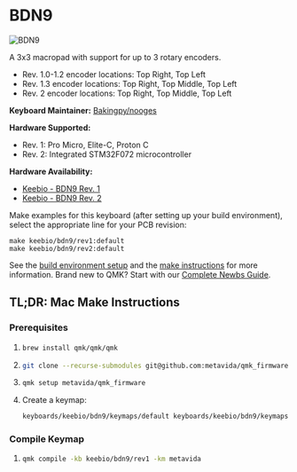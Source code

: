 # BDN9

![BDN9](https://cdn.shopify.com/s/files/1/1851/5125/products/image_bd8d9423-950e-4aad-bea5-665d896f879a_530x@2x.jpg?v=1547909493)

A 3x3 macropad with support for up to 3 rotary encoders.


* Rev. 1.0-1.2 encoder locations: Top Right, Top Left
* Rev. 1.3 encoder locations: Top Right, Top Middle, Top Left
* Rev. 2 encoder locations: Top Right, Top Middle, Top Left


**Keyboard Maintainer:** [Bakingpy/nooges](https://github.com/nooges)

**Hardware Supported:**
* Rev. 1: Pro Micro, Elite-C, Proton C
* Rev. 2: Integrated STM32F072 microcontroller

**Hardware Availability:**
* [Keebio - BDN9 Rev. 1](https://keeb.io/products/bdn9-3x3-9-key-macropad-rotary-encoder-support)
* [Keebio - BDN9 Rev. 2](https://keeb.io/products/bdn9-rev-2-3x3-9-key-macropad-rotary-encoder-and-rgb)

Make examples for this keyboard (after setting up your build environment), select the appropriate line for your PCB revision:

    make keebio/bdn9/rev1:default
    make keebio/bdn9/rev2:default

See the [build environment setup](https://docs.qmk.fm/#/getting_started_build_tools) and the [make instructions](https://docs.qmk.fm/#/getting_started_make_guide) for more information. Brand new to QMK? Start with our [Complete Newbs Guide](https://docs.qmk.fm/#/newbs).

## TL;DR: Mac Make Instructions

### Prerequisites

1. ```bash
   brew install qmk/qmk/qmk
   ```
1. ```bash
   git clone --recurse-submodules git@github.com:metavida/qmk_firmware.git
   ```
1. ```bash
   qmk setup metavida/qmk_firmware
   ```
1. Create a keymap:
   ```bash
   keyboards/keebio/bdn9/keymaps/default keyboards/keebio/bdn9/keymaps/metavida
   ```

### Compile Keymap

1. ```bash
   qmk compile -kb keebio/bdn9/rev1 -km metavida
   ```
